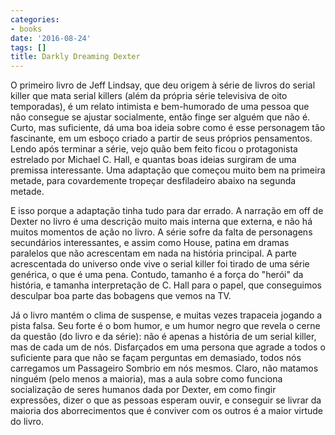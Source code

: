 ```yaml
---
categories:
- books
date: '2016-08-24'
tags: []
title: Darkly Dreaming Dexter
---
```


O primeiro livro de Jeff Lindsay, que deu origem à série de livros do serial killer que mata serial killers (além da própria série televisiva de oito temporadas), é um relato intimista e bem-humorado de uma pessoa que não consegue se ajustar socialmente, então finge ser alguém que não é. Curto, mas suficiente, dá uma boa ideia sobre como é esse personagem tão fascinante, em um esboço criado a partir de seus próprios pensamentos. Lendo após terminar a série, vejo quão bem feito ficou o protagonista estrelado por Michael C. Hall, e quantas boas ideias surgiram de uma premissa interessante. Uma adaptação que começou muito bem na primeira metade, para covardemente tropeçar desfiladeiro abaixo na segunda metade.

E isso porque a adaptação tinha tudo para dar errado. A narração em off de Dexter no livro é uma descrição muito mais interna que externa, e não há muitos momentos de ação no livro. A série sofre da falta de personagens secundários interessantes, e assim como House, patina em dramas paralelos que não acrescentam em nada na história principal. A parte acrescentada do universo onde vive o serial killer foi tirado de uma série genérica, o que é uma pena. Contudo, tamanho é a força do "herói" da história, e tamanha interpretação de C. Hall para o papel, que conseguimos desculpar boa parte das bobagens que vemos na TV.

Já o livro mantém o clima de suspense, e muitas vezes trapaceia jogando a pista falsa. Seu forte é o bom humor, e um humor negro que revela o cerne da questão (do livro e da série): não é apenas a história de um serial killer, mas de cada um de nós. Disfarçados em uma persona que agrade a todos o suficiente para que não se façam perguntas em demasiado, todos nós carregamos um Passageiro Sombrio em nós mesmos. Claro, não matamos ninguém (pelo menos a maioria), mas a aula sobre como funciona socialização de seres humanos dada por Dexter, em como fingir expressões, dizer o que as pessoas esperam ouvir, e conseguir se livrar da maioria dos aborrecimentos que é conviver com os outros é a maior virtude do livro.